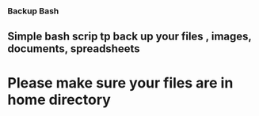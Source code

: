### Backup Bash
## Simple bash scrip tp back up your files , images, documents, spreadsheets
# Please make sure your files are in home directory
